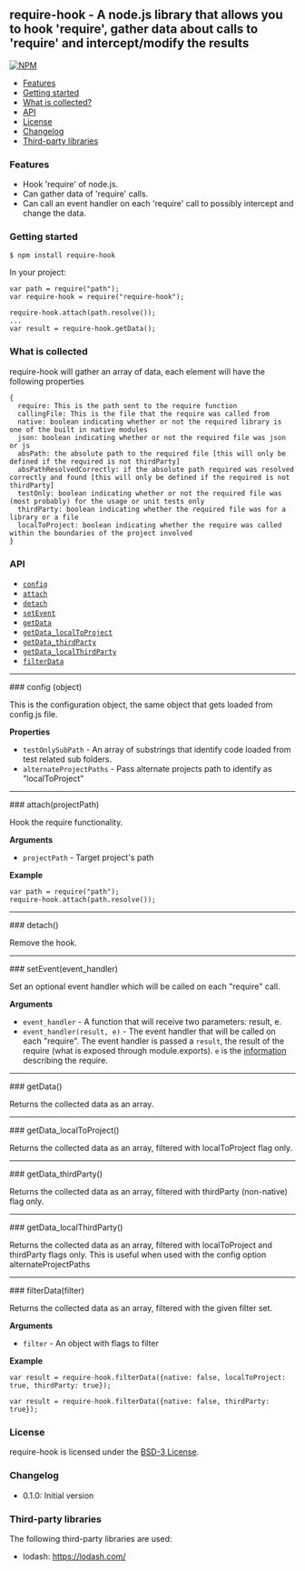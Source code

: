 ## require-hook - A node.js library that allows you to hook 'require', gather data about calls to 'require' and intercept/modify the results

[![NPM](https://nodei.co/npm/require-hook.png?mini=true)](https://nodei.co/npm/require-hook/)

* [Features](#features)
* [Getting started](#getting-started)
* [What is collected?](#what-is-collected)
* [API](#api)
* [License](#license)
* [Changelog](#changelog)
* [Third-party libraries](#third-party-libraries)

### Features

* Hook 'require' of node.js.
* Can gather data of 'require' calls.
* Can call an event handler on each 'require' call to possibly intercept and change the data.

### Getting started

    $ npm install require-hook

In your project:

    var path = require("path");
    var require-hook = require("require-hook");

    require-hook.attach(path.resolve());
    ...
    var result = require-hook.getData();

### What is collected

require-hook will gather an array of data, each element will have the following properties

    {
      require: This is the path sent to the require function
      callingFile: This is the file that the require was called from
      native: boolean indicating whether or not the required library is one of the built in native modules
      json: boolean indicating whether or not the required file was json or js
      absPath: the absolute path to the required file [this will only be defined if the required is not thirdParty]
      absPathResolvedCorrectly: if the absolute path required was resolved correctly and found [this will only be defined if the required is not thirdParty]
      testOnly: boolean indicating whether or not the required file was (most probably) for the usage or unit tests only
      thirdParty: boolean indicating whether the required file was for a library or a file
      localToProject: boolean indicating whether the require was called within the boundaries of the project involved
    }

### API

* [`config`](#config)
* [`attach`](#attach)
* [`detach`](#detach)
* [`setEvent`](#setEvent)
* [`getData`](#getData)
* [`getData_localToProject`](#getData_localToProject)
* [`getData_thirdParty`](#getData_thirdParty)
* [`getData_localThirdParty`](#getData_localThirdParty)
* [`filterData`](#filterData)

---------------------------------------

<a name="config" />
### config (object)

This is the configuration object, the same object that gets loaded from config.js file.

__Properties__

* `testOnlySubPath` - An array of substrings that identify code loaded from test related sub folders.
* `alternateProjectPaths` - Pass alternate projects path to identify as "localToProject"

---------------------------------------

<a name="attach" />
### attach(projectPath)

Hook the require functionality.

__Arguments__

* `projectPath` - Target project's path

__Example__

    var path = require("path");
    require-hook.attach(path.resolve());

---------------------------------------

<a name="detach" />
### detach()

Remove the hook.

---------------------------------------

<a name="setEvent" />
### setEvent(event_handler)

Set an optional event handler which will be called on each "require" call.

__Arguments__

* `event_handler` - A function that will receive two parameters: result, e.
* `event_handler(result, e)` - The event handler that will be called on each "require".
  The event handler is passed a `result`, the result of the require (what is exposed through module.exports).
  `e` is the [information](#what-is-collected) describing the require.

---------------------------------------

<a name="getData" />
### getData()

Returns the collected data as an array.

---------------------------------------

<a name="getData_localToProject" />
### getData_localToProject()

Returns the collected data as an array, filtered with localToProject flag only.

---------------------------------------

<a name="getData_thirdParty" />
### getData_thirdParty()

Returns the collected data as an array, filtered with thirdParty (non-native) flag only.

---------------------------------------

<a name="getData_localThirdParty" />
### getData_localThirdParty()

Returns the collected data as an array, filtered with localToProject and thirdParty flags only.
This is useful when used with the config option alternateProjectPaths

---------------------------------------

<a name="filterData" />
### filterData(filter)

Returns the collected data as an array, filtered with the given filter set.

__Arguments__

* `filter` - An object with flags to filter

__Example__

    var result = require-hook.filterData({native: false, localToProject: true, thirdParty: true});

    var result = require-hook.filterData({native: false, thirdParty: true});

### License

require-hook is licensed under the [BSD-3 License](http://bitbucket.com/ralphv/require-hook/raw/master/LICENSE).

### Changelog

* 0.1.0: Initial version

### Third-party libraries

The following third-party libraries are used:

* lodash: https://lodash.com/
